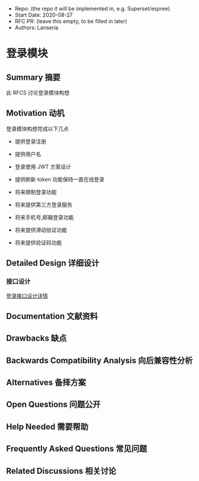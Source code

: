 - Repo: (the repo it will be implemented in, e.g. Superset/espree)
- Start Date: 2020-08-27
- RFC PR: (leave this empty, to be filled in later)
- Authors: Lanseria

# 登录模块

## Summary 摘要

此 RFCS 讨论登录模块构想

## Motivation 动机

登录模块构想完成以下几点

- 提供登录注册
- 提供用户名
- 登录使用 JWT 方案设计
- 提供刷新 token 功能保持一直在线登录

- 将来限制登录功能
- 将来提供第三方登录服务
- 将来手机号,邮箱登录功能
- 将来提供滑动验证功能
- 将来提供验证码功能

## Detailed Design 详细设计

### 接口设计

[登录接口设计详情](./Interface.md)

## Documentation 文献资料

<!--
    How will this RFC be documented? Does it need a formal announcement
    on the Superset  blog to explain the motivation?
-->

<!--
    如何记录此 RFC ？
    需要正式公告吗在 Superset 博客上解释动机？
-->

## Drawbacks 缺点

<!--
    Why should we *not* do this? Consider why adding this into Superset
    might not benefit the project or the community. Attempt to think
    about any opposing viewpoints that reviewers might bring up.

    Any change has potential downsides, including increased maintenance
    burden, incompatibility with other tools, breaking existing user
    experience, etc. Try to identify as many potential problems with
    implementing this RFC as possible.
-->
<!--

    为什么我们不应该这样做？
    考虑为什么将其添加到 Superset 中可能不会使项目或社区受益。
    尝试思考关于审稿人可能提出的任何相反观点。

    任何变化都有潜在的不利影响，
    包括增加维护负担，
    与其他工具的不兼容，
    破坏了现有用户经验等。
    尝试找出尽可能多的潜在问题尽可能实施此 RFC。
-->

## Backwards Compatibility Analysis 向后兼容性分析

<!--
    How does this change affect existing Superset  users? Will any behavior
    change for them? If so, how are you going to minimize the disruption
    to existing users?
-->

<!--
    此更改如何影响现有的 Superset 用户？
    会不会有任何行为为他们改变？
    如果是这样，您将如何最大程度地减少干扰给现有用户？
-->

## Alternatives 备择方案

<!--
    What other designs did you consider? Why did you decide against those?

    This section should also include prior art, such as whether similar
    projects have already implemented a similar feature.
-->

<!--
    您还考虑其他哪些设计？
    您为什么反对这些？

    本部分还应包括现有技术，
    例如是否类似项目已经实现了类似的功能。
-->

## Open Questions 问题公开

<!--
    This section is optional, but is suggested for a first draft.

    What parts of this proposal are you unclear about? What do you
    need to know before you can finalize this RFC?

    List the questions that you'd like reviewers to focus on. When
    you've received the answers and updated the design to reflect them,
    you can remove this section.
-->
<!--
    本部分是可选的，但建议初稿使用。

    您不清楚该提案的哪些部分？
    你是什​​么在最终确定此 RFC 之前需要知道吗？
    列出您希望审稿人关注的问题。
    什么时候您已经收到答案并更新了设计以反映它们，您可以删除此部分。
-->

## Help Needed 需要帮助

<!--
    This section is optional.

    Are you able to implement this RFC on your own? If not, what kind
    of help would you need from the team?
-->
<!--
    本部分是可选的。

    您能够自己实现此 RFC 吗？
    如果没有，那是什么样的您需要团队的帮助吗？
-->

## Frequently Asked Questions 常见问题

<!--
    This section is optional but suggested.

    Try to anticipate points of clarification that might be needed by
    the people reviewing this RFC. Include those questions and answers
    in this section.
-->
<!--
    本部分是可选的，但建议使用。

    尝试预期可能需要澄清的点审核此 RFC 的人员。
    包括那些问题和答案在这个部分。
-->

## Related Discussions 相关讨论

<!--
    This section is optional but suggested.

    If there is an issue, pull request, or other URL that provides useful
    context for this proposal, please include those links here.
-->
<!--
    本部分是可选的，但建议使用。

    如果有问题，请提供拉取请求或其他有用的网址此提案的上下文，请在此处添加这些链接。
-->

